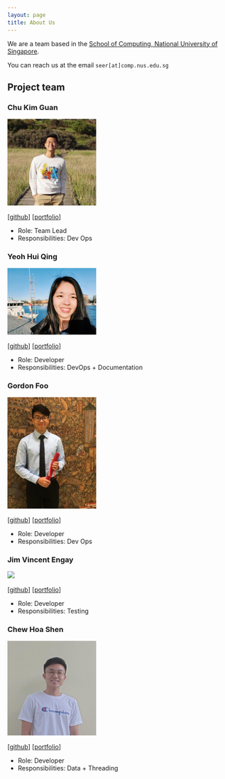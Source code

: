 ```yaml
---
layout: page
title: About Us
---
```


We are a team based in the [School of Computing, National University of Singapore](http://www.comp.nus.edu.sg).

You can reach us at the email `seer[at]comp.nus.edu.sg`

## Project team

### Chu Kim Guan

<img src="images/teamphotos/soaza.png" width="200px">

[[github](https://github.com/soaza)]
[[portfolio](team/soaza.md)]

* Role: Team Lead
* Responsibilities: Dev Ops

### Yeoh Hui Qing

<img src="images/teamphotos/yeohhq.png" width="200px">

[[github](http://github.com/yeohhq)]
[[portfolio](team/yeohhq.md)]

* Role: Developer
* Responsibilities: DevOps + Documentation

### Gordon Foo

<img src="images/teamphotos/gordonfgz.png" width="200px">

[[github](http://github.com/gordonfgz)]
[[portfolio](team/gordonfgz.md)]

* Role: Developer
* Responsibilities: Dev Ops

### Jim Vincent Engay

<img src="images/teamphotos/jimvae.png" width="200px">

[[github](http://github.com/jimvae)]
[[portfolio](team/jimvae.md)]

* Role: Developer
* Responsibilities: Testing

### Chew Hoa Shen

<img src="images/teamphotos/chshen1998.png" width="200px">

[[github](http://github.com/chshen1998)]
[[portfolio](team/chshen1998.md)]

* Role: Developer
* Responsibilities: Data + Threading


